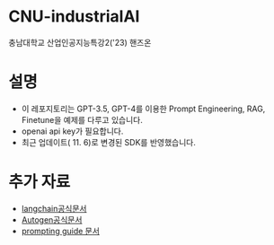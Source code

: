 # CNU-industrialAI
충남대학교 산업인공지능특강2('23) 핸즈온

# 설명
- 이 레포지토리는 GPT-3.5, GPT-4를 이용한 Prompt Engineering, RAG, Finetune을 예제를 다루고 있습니다.
- openai api key가 필요합니다.
- 최근 업데이트( 11. 6)로 변경된 SDK를 반영했습니다.
# 추가 자료
- [langchain공식문서](https://python.langchain.com/docs/get_started/introduction)
- [Autogen공식문서](https://microsoft.github.io/autogen/docs/Getting-Started)
- [prompting guide 문서](https://www.promptingguide.ai/)

